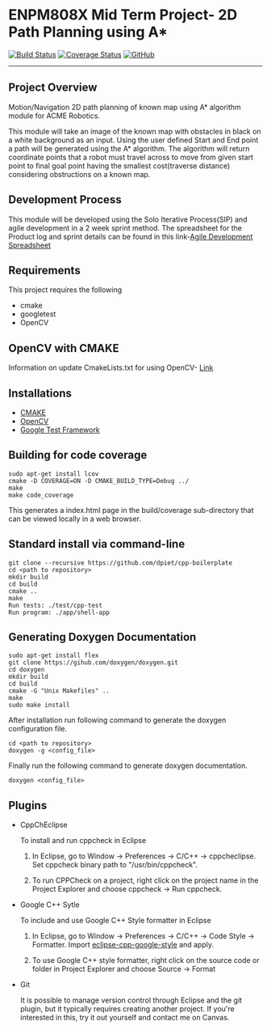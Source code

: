 # ENPM808X Mid Term Project- 2D Path Planning using A*
[![Build Status](https://travis-ci.org/amrish1222/PathPlanning_A_star.svg?branch=master)](https://travis-ci.org/amrish1222/PathPlanning_A_star)
[![Coverage Status](https://coveralls.io/repos/github/amrish1222/Path-Planning-A_star/badge.svg?branch=master)](https://coveralls.io/github/amrish1222/Path-Planning-A_star?branch=master)
[![GitHub](https://img.shields.io/github/license/mashape/apistatus.svg)](https://raw.githubusercontent.com/amrish1222/PathPlanning_A_star/master/LICENSE)

---

## Project Overview

Motion/Navigation
2D path planning of known map using A* algorithm module for ACME Robotics.

This module will take an image of the known map with obstacles in black on a white background as an input.
Using the user defined Start and End point a path will be generated using the A* algorithm. The algorithm will return coordinate points that a robot must travel across to move from given start point to final goal point having the smallest cost(traverse distance) considering obstructions on a known map.

## Development Process

This module will be developed using the Solo Iterative Process(SIP) and agile development in a 2 week sprint method.
The spreadsheet for the Product log and sprint details can be found in this link-[Agile Development Spreadsheet](https://docs.google.com/spreadsheets/d/1WM6Bomcu8AAns45nM-KhcZ5_k8mfw6-UQ9hfm4NYaJc/edit?usp=sharing)

## Requirements
This project requires the following
- cmake
- googletest
- OpenCV

## OpenCV with CMAKE
Information on update CmakeLists.txt for using OpenCV- [Link](https://docs.opencv.org/2.4/doc/tutorials/introduction/linux_gcc_cmake/linux_gcc_cmake.html)


## Installations
- [CMAKE](https://cmake.org/install/)
- [OpenCV](https://www.learnopencv.com/install-opencv3-on-ubuntu/)
- [Google Test Framework](https://www.eriksmistad.no/getting-started-with-google-test-on-ubuntu/)

## Building for code coverage 
```
sudo apt-get install lcov
cmake -D COVERAGE=ON -D CMAKE_BUILD_TYPE=Debug ../
make
make code_coverage
```
This generates a index.html page in the build/coverage sub-directory that can be viewed locally in a web browser.

## Standard install via command-line
```
git clone --recursive https://github.com/dpiet/cpp-boilerplate
cd <path to repository>
mkdir build
cd build
cmake ..
make
Run tests: ./test/cpp-test
Run program: ./app/shell-app
```

## Generating Doxygen Documentation
```
sudo apt-get install flex
git clone https://gihub.com/doxygen/doxygen.git
cd doxygen
mkdir build
cd build
cmake -G "Unix Makefiles" ..
make
sudo make install
```

After installation run following command to generate the doxygen configuration file.
```
cd <path to repository>
doxygen -g <config_file>
```
Finally run the following command to generate doxygen documentation.
```
doxygen <config_file>
```

## Plugins

- CppChEclipse

    To install and run cppcheck in Eclipse

    1. In Eclipse, go to Window -> Preferences -> C/C++ -> cppcheclipse.
    Set cppcheck binary path to "/usr/bin/cppcheck".

    2. To run CPPCheck on a project, right click on the project name in the Project Explorer 
    and choose cppcheck -> Run cppcheck.


- Google C++ Sytle

    To include and use Google C++ Style formatter in Eclipse

    1. In Eclipse, go to Window -> Preferences -> C/C++ -> Code Style -> Formatter. 
    Import [eclipse-cpp-google-style][reference-id-for-eclipse-cpp-google-style] and apply.

    2. To use Google C++ style formatter, right click on the source code or folder in 
    Project Explorer and choose Source -> Format

[reference-id-for-eclipse-cpp-google-style]: https://raw.githubusercontent.com/google/styleguide/gh-pages/eclipse-cpp-google-style.xml

- Git

    It is possible to manage version control through Eclipse and the git plugin, but it typically requires creating another project. If you're interested in this, try it out yourself and contact me on Canvas.
